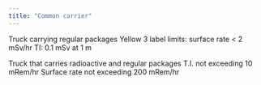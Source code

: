 ```yaml
---
title: "Common carrier"
---
```

Truck carrying regular packages
Yellow 3 label limits: surface rate &lt; 2 mSv/hr
TI: 0.1 mSv at 1 m

Truck that carries radioactive and regular packages
T.I. not exceeding 10 mRem/hr
Surface rate not exceeding 200 mRem/hr

